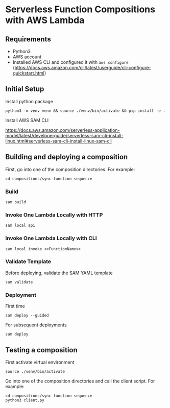 # Serverless Function Compositions with AWS Lambda

## Requirements
- Python3
- AWS account
- Installed AWS CLI and configured it with `aws configure` (https://docs.aws.amazon.com/cli/latest/userguide/cli-configure-quickstart.html)

## Initial Setup
Install python package
```
python3 -m venv venv && source ./venv/bin/activate && pip install -e .
```

Install AWS SAM CLI

https://docs.aws.amazon.com/serverless-application-model/latest/developerguide/serverless-sam-cli-install-linux.html#serverless-sam-cli-install-linux-sam-cli

## Building and deploying a composition

First, go into one of the composition directories. For example:

```
cd compositions/sync-function-sequence
```

### Build
```
sam build
```

### Invoke One Lambda Locally with HTTP
```
sam local api
```

### Invoke One Lambda Locally with CLI
```
sam local invoke <<FunctionName>>
```

### Validate Template
Before deploying, validate the SAM YAML template
```
sam validate
```

### Deployment
First time
```
sam deploy --guided
```

For subsequent deployments
```
sam deploy
```

## Testing a composition
First activate virtual environment

```
source ./venv/bin/activate
```

Go into one of the composition directories and call the client script. For example:
```
cd compositions/sync-function-sequence
python3 client.py
```